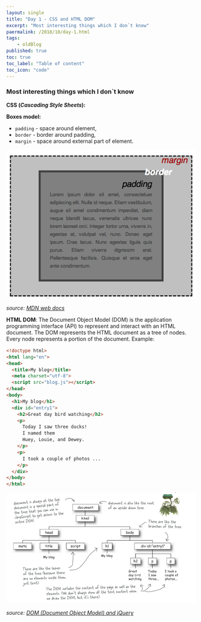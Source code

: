 ```yaml
---
layout: single
title: "Day 1 - CSS and HTML DOM"
excerpt: "Most interesting things which I don`t know"
paermalink: /2018/10/day-1.html
tags:
    - oldBlog
published: true
toc: true
toc_label: "Table of content"
toc_icon: "code"
---
```


### Most interesting things which I don`t know
**CSS (*Cascading Style Sheets*):**

**Boxes model:**

- `padding` - space around element,
- `border` - border around padding,
- `margin` - space around external part of element.

![Box model](/assets/posts/media/box_model.png)

*source: [MDN web docs](https://developer.mozilla.org/pl/docs/Learn/Getting_started_with_the_web/CSS_basics "MDN web docs")* 

**HTML DOM**:
The Document Object Model (DOM) is the application programming interface (API) to represent and interact with an HTML document.
The DOM represents the HTML document as a tree of nodes. Every node represents a portion of the document.
Example:

```html
<!doctype html>
<html lang="en">
<head>
  <title>My blog</title>
  <meta charset="utf-8">
  <script src="blog.js"></script>
</head>
<body>
  <h1>My blog</h1>
  <div id="entry1">
    <h2>Great day bird watching</h2>
    <p>
      Today I saw three ducks!
      I named them
      Huey, Louie, and Dewey.
    </p>
    <p>
      I took a couple of photos ...
    </p>
  </div>
</body>
</html>
```

![HTML DOM](/assets/posts/media/html_dom.png)

*source: [DOM (Document Object Model) and jQuery](http://cs.wellesley.edu/~cs110/reading/DOM-JQ.html "DOM (Document Object Model) and jQuery")*
